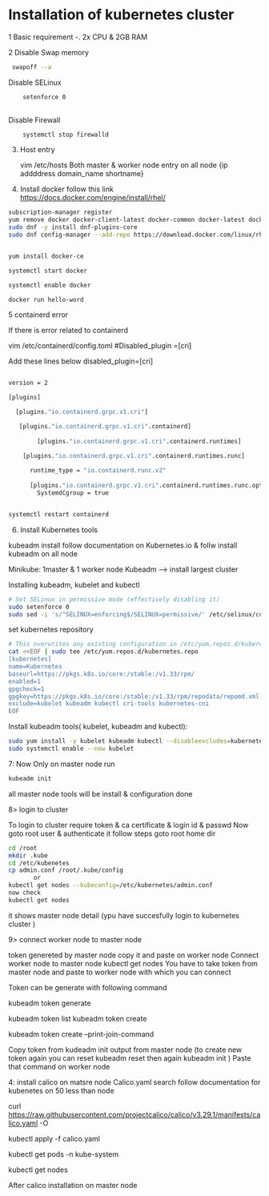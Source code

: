 
# Installation of kubernetes cluster 

1 Basic requirement -. 2x CPU & 2GB RAM

2 Disable Swap memory
   
   ``` bash 
   	swapoff --a
   ```

Disable SELinux

``` bash 
    setenforce 0
        
```
Disable Firewall
```bash 
	systemctl stop firewalld
```
3) Host entry

  	vim /etc/hosts
	Both master & worker node entry on all node
	{ip addddress domain_name  shortname}
                            
4) Install docker
follow this link
https://docs.docker.com/engine/install/rhel/

```bash
subscription-manager register
yum remove docker docker-client-latest docker-common docker-latest docker-latest-logrotate  docker-engine podman runc
sudo dnf -y install dnf-plugins-core
sudo dnf config-manager --add-repo https://download.docker.com/linux/rhel/docker-ce.repo


yum install docker-ce

systemctl start docker

systemctl enable docker

docker run hello-word
```
5 containerd error

If there is error related to containerd 

vim /etc/containerd/config.toml
#Disabled_plugin =[cri]

Add these  lines below disabled_plugin=[cri]

``` bash 

version = 2

[plugins]

  [plugins."io.containerd.grpc.v1.cri"]

   [plugins."io.containerd.grpc.v1.cri".containerd]
   
        [plugins."io.containerd.grpc.v1.cri".containerd.runtimes]

	[plugins."io.containerd.grpc.v1.cri".containerd.runtimes.runc]
        
	  runtime_type = "io.containerd.runc.v2"
          
	  [plugins."io.containerd.grpc.v1.cri".containerd.runtimes.runc.options]
		SystemdCgroup = true

```
``` bash

systemctl restart containerd
```

6) Install Kubernetes tools

kubeadm install 
follow documentation on Kubernetes.io & follw install kubeadm on all node

Minikube: 1master & 1 worker node
Kubeadm --> install largest cluster

Installing kubeadm, kubelet and kubectl

```bash
# Set SELinux in permissive mode (effectively disabling it)
sudo setenforce 0
sudo sed -i 's/^SELINUX=enforcing$/SELINUX=permissive/' /etc/selinux/config
```
set kubernetes repository 
```bash
# This overwrites any existing configuration in /etc/yum.repos.d/kubernetes.repo
cat <<EOF | sudo tee /etc/yum.repos.d/kubernetes.repo
[kubernetes]
name=Kubernetes
baseurl=https://pkgs.k8s.io/core:/stable:/v1.33/rpm/
enabled=1
gpgcheck=1
gpgkey=https://pkgs.k8s.io/core:/stable:/v1.33/rpm/repodata/repomd.xml.key
exclude=kubelet kubeadm kubectl cri-tools kubernetes-cni
EOF
```
Install kubeadm tools( kubelet, kubeadm and kubectl):

```bash
sudo yum install -y kubelet kubeadm kubectl --disableexcludes=kubernetes
sudo systemctl enable --now kubelet

```

7: Now Only on master node run 
``` bash
kubeadm init
```

all master node tools will be install & configuration done

8> login to cluster

To login to cluster require token & ca certificate & login id & passwd
Now goto root user & authenticate it
follow steps 
goto root home dir 
```bash
cd /root
mkdir .kube 
cd /etc/kubenetes
cp admin.conf /root/.kube/config
       or 
kubectl get nodes --kubeconfig=/etc/kubernetes/admin.conf
now check 
kubectl get nodes
```

it shows master node detail (ypu have succesfully login to kubernetes cluster )

9> connect worker node to master node

token genereted by master node copy it and paste on worker node 
Connect worker node to master node
kubectl get nodes
You have to take token from master node and paste to worker node with which you can connect 

Token can be generate with following command

kubeadm token generate 

kubeadm token list 
kubeadm token create

kubeadm token create –print-join-command

Copy token from kudeadm init output from master node (to create new token again you can reset kubeadm reset then again kubeadm init )
Paste that command on worker node 

4: install calico on matsre node Calico.yaml search follow documentation for  kubenetes on 50 less than node

curl https://raw.githubusercontent.com/projectcalico/calico/v3.29.1/manifests/calico.yaml -O

kubectl apply -f calico.yaml

kubectl get pods -n kube-system

kubectl get nodes 

After calico installation on master node





